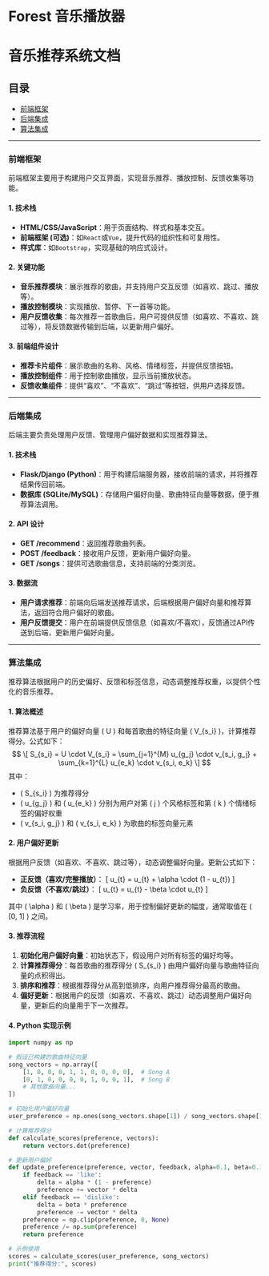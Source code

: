 # Forest 音乐播放器
# 音乐推荐系统文档

## 目录
- [前端框架](#前端框架)
- [后端集成](#后端集成)
- [算法集成](#算法集成)

---

### 前端框架

前端框架主要用于构建用户交互界面，实现音乐推荐、播放控制、反馈收集等功能。

#### 1. 技术栈

- **HTML/CSS/JavaScript**：用于页面结构、样式和基本交互。
- **前端框架 (可选)**：如`React`或`Vue`，提升代码的组织性和可复用性。
- **样式库**：如`Bootstrap`，实现基础的响应式设计。

#### 2. 关键功能

- **音乐推荐模块**：展示推荐的歌曲，并支持用户交互反馈（如喜欢、跳过、播放等）。
- **播放控制模块**：实现播放、暂停、下一首等功能。
- **用户反馈收集**：每次推荐一首歌曲后，用户可提供反馈（如喜欢、不喜欢、跳过等），将反馈数据传输到后端，以更新用户偏好。

#### 3. 前端组件设计

- **推荐卡片组件**：展示歌曲的名称、风格、情绪标签，并提供反馈按钮。
- **播放控制组件**：用于控制歌曲播放，显示当前播放状态。
- **反馈收集组件**：提供“喜欢”、“不喜欢”、“跳过”等按钮，供用户选择反馈。

---

### 后端集成

后端主要负责处理用户反馈、管理用户偏好数据和实现推荐算法。

#### 1. 技术栈

- **Flask/Django (Python)**：用于构建后端服务器，接收前端的请求，并将推荐结果传回前端。
- **数据库 (SQLite/MySQL)**：存储用户偏好向量、歌曲特征向量等数据，便于推荐算法调用。

#### 2. API 设计

- **GET /recommend**：返回推荐歌曲列表。
- **POST /feedback**：接收用户反馈，更新用户偏好向量。
- **GET /songs**：提供可选歌曲信息，支持前端的分类浏览。

#### 3. 数据流

- **用户请求推荐**：前端向后端发送推荐请求，后端根据用户偏好向量和推荐算法，返回符合用户偏好的歌曲。
- **用户反馈提交**：用户在前端提供反馈信息（如喜欢/不喜欢），反馈通过API传送到后端，更新用户偏好向量。

---

### 算法集成

推荐算法根据用户的历史偏好、反馈和标签信息，动态调整推荐权重，以提供个性化的音乐推荐。

#### 1. 算法概述

推荐算法基于用户的偏好向量 \( U \) 和每首歌曲的特征向量 \( V_{s_i} \)，计算推荐得分。公式如下：
$$
\[
S_{s_i} = U \cdot V_{s_i} = \sum_{j=1}^{M} u_{g_j} \cdot v_{s_i, g_j} + \sum_{k=1}^{L} u_{e_k} \cdot v_{s_i, e_k}
\]
$$
其中：
- \( S_{s_i} \) 为推荐得分
- \( u_{g_j} \) 和 \( u_{e_k} \) 分别为用户对第 \( j \) 个风格标签和第 \( k \) 个情绪标签的偏好权重
- \( v_{s_i, g_j} \) 和 \( v_{s_i, e_k} \) 为歌曲的标签向量元素

#### 2. 用户偏好更新

根据用户反馈（如喜欢、不喜欢、跳过等），动态调整偏好向量。更新公式如下：

- **正反馈（喜欢/完整播放）**：
  \[
  u_{t} = u_{t} + \alpha \cdot (1 - u_{t})
  \]
- **负反馈（不喜欢/跳过）**：
  \[
  u_{t} = u_{t} - \beta \cdot u_{t}
  \]

其中 \( \alpha \) 和 \( \beta \) 是学习率，用于控制偏好更新的幅度，通常取值在 \( [0, 1] \) 之间。

#### 3. 推荐流程

1. **初始化用户偏好向量**：初始状态下，假设用户对所有标签的偏好均等。
2. **计算推荐得分**：每首歌曲的推荐得分 \( S_{s_i} \) 由用户偏好向量与歌曲特征向量的点积得出。
3. **排序和推荐**：根据推荐得分从高到低排序，向用户推荐得分最高的歌曲。
4. **偏好更新**：根据用户的反馈（如喜欢、不喜欢、跳过）动态调整用户偏好向量，更新后的向量用于下一次推荐。

#### 4. Python 实现示例

```python
import numpy as np

# 假设已构建的歌曲特征向量
song_vectors = np.array([
    [1, 0, 0, 0, 1, 1, 0, 0, 0, 0],  # Song A
    [0, 1, 0, 0, 0, 0, 1, 0, 0, 1],  # Song B
    # 其他歌曲向量...
])

# 初始化用户偏好向量
user_preference = np.ones(song_vectors.shape[1]) / song_vectors.shape[1]

# 计算推荐得分
def calculate_scores(preference, vectors):
    return vectors.dot(preference)

# 更新用户偏好
def update_preference(preference, vector, feedback, alpha=0.1, beta=0.1):
    if feedback == 'like':
        delta = alpha * (1 - preference)
        preference += vector * delta
    elif feedback == 'dislike':
        delta = beta * preference
        preference -= vector * delta
    preference = np.clip(preference, 0, None)
    preference /= np.sum(preference)
    return preference

# 示例使用
scores = calculate_scores(user_preference, song_vectors)
print("推荐得分:", scores)
